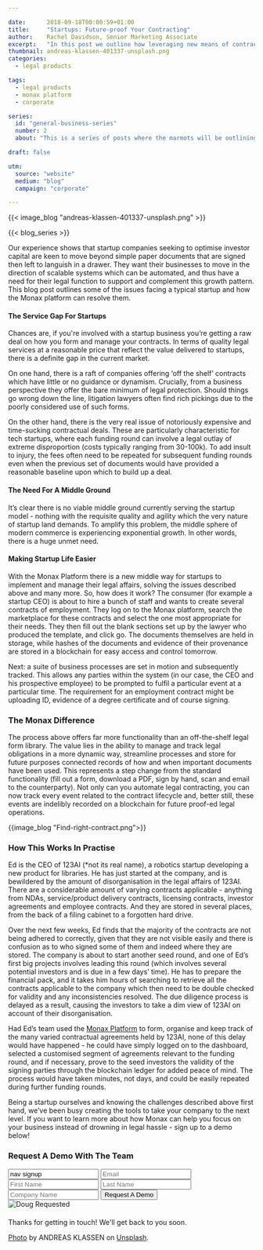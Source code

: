 ```yaml
---

date:      2018-09-18T00:00:59+01:00
title:     "Startups: Future-proof Your Contracting"
author:    Rachel Davidson, Senior Marketing Associate
excerpt:   "In this post we outline how leveraging new means of contracting will help to future proof your business"
thumbnail: andreas-klassen-401337-unsplash.png
categories:
  - legal products

tags:
  - legal products
  - monax platform
  - corporate

series:
  id: "general-business-series"
  number: 2
  about: "This is a series of posts where the marmots will be outlining how the Monax Platform can be used by a variety of diverse business sectors."

draft: false

utm:
  source: "website"
  medium: "blog"
  campaign: "corporate"

---
```


{{< image_blog "andreas-klassen-401337-unsplash.png" >}}

{{< blog_series >}}

Our experience shows that startup companies seeking to optimise investor capital are keen to move beyond simple paper documents that are signed then left to languish in a drawer. They want their businesses to move in the direction of scalable systems which can be automated, and thus have a need for their legal function to support and complement this growth pattern. This blog post outlines some of the issues facing a typical startup and how the Monax platform can resolve them.

#### The Service Gap For Startups

Chances are, if you're involved with a startup business you’re getting a raw deal on how you form and manage your contracts. In terms of quality legal services at a reasonable price that reflect the value delivered to startups, there is a definite gap in the current market.

On one hand, there is a raft of companies offering ‘off the shelf’ contracts which have little or no guidance or dynamism. Crucially, from a business perspective they offer the bare minimum of legal protection. Should things go wrong down the line, litigation lawyers often find rich pickings due to the poorly considered use of such forms.

On the other hand, there is the very real issue of notoriously expensive and time-sucking contractual deals. These are particularly characteristic for tech startups, where each funding round can involve a legal outlay of extreme disproportion (costs typically ranging from 30-100k). To add insult to injury, the fees often need to be repeated for subsequent funding rounds even when the previous set of documents would have provided a reasonable baseline upon which to build up a deal.

#### The Need For A Middle Ground

It’s clear there is no viable middle ground currently serving the startup model - nothing with the requisite quality and agility which the very nature of startup land demands. To amplify this problem, the middle sphere of modern commerce is experiencing exponential growth. In other words, there is a huge unmet need.

#### Making Startup Life Easier

With the Monax Platform there is a new middle way for startups to implement and manage their legal affairs, solving the issues described above and many more. So, how does it work? The consumer (for example a startup CEO) is about to hire a bunch of staff and wants to create several contracts of employment. They log on to the Monax platform, search the marketplace for these contracts and select the one most appropriate for their needs. They then fill out the blank sections set up by the lawyer who produced the template, and click go. The documents themselves are held in storage, while hashes of the documents and evidence of their provenance are stored in a blockchain for easy access and control tomorrow.

Next: a suite of business processes are set in motion and subsequently tracked. This allows any parties within the system (in our case, the CEO and his prospective employee) to be prompted to fulfil a particular event at a particular time. The requirement for an employment contract might be uploading ID, evidence of a degree certificate and of course signing.

### The Monax Difference

The process above offers far more functionality than an off-the-shelf legal form library. The value lies in the ability to manage and track legal obligations in a more dynamic way, streamline processes and store for future purposes connected records of how and when important documents have been used. This represents a step change from the standard functionality (fill out a form, download a PDF, sign by hand, scan and email to the counterparty). Not only can you automate legal contracting, you can now track every event related to the contract lifecycle and, better still, these events are indelibly recorded on a blockchain for future proof-ed legal operations.

{{image_blog "Find-right-contract.png">}}

### How This Works In Practise

Ed is the CEO of 123AI (*not its real name), a robotics startup developing a new product for libraries. He has just started at the company, and is bewildered by the amount of disorganisation in the legal affairs of 123AI. There are a considerable amount of varying contracts applicable - anything from NDAs, service/product delivery contracts, licensing contracts, investor agreements and employee contracts. And they are stored in several places, from the back of a filing cabinet to a forgotten hard drive.

Over the next few weeks, Ed finds that the majority of the contracts are not being adhered to correctly, given that they are not visible easily and there is confusion as to who signed some of them and indeed where they are stored. The company is about to start another seed round, and one of Ed’s first big projects involves leading this round (which involves several potential investors and is due in a few days’ time). He has to prepare the financial pack, and it takes him hours of searching to retrieve all the contracts applicable to the company which then need to be double checked for validity and any inconsistencies resolved. The due diligence process is delayed as a result, causing the investors to take a dim view of 123AI on account of their disorganisation.

Had Ed’s team used the [Monax Platform](https://monax.io) to form, organise and keep track of the many varied contractual agreements held by 123AI, none of this delay would have happened - he could have simply logged on to the dashboard, selected a customised segment of agreements relevant to the funding round, and if necessary, prove to the seed investors the validity of the signing parties through the blockchain ledger for added peace of mind. The process would have taken minutes, not days, and could be easily repeated during further funding rounds.

Being a startup ourselves and knowing the challenges described above first hand, we’ve been busy creating the tools to take your company to the next level. If you want to learn more about how Monax can help you focus on your business instead of drowning in legal hassle - sign up to a demo below!

<form id="nav-signup" class="form">
  <div class="underline-sm padding-bottom-sm">
    <h3>Request A Demo With The Team</h3>
  </div>
  <div class="form-fields">
    <input type="text" name="source" value="nav signup" class="hidden">
    <input type="text" placeholder="Email" name="email" class="field-email">
    <input type="text" placeholder="First Name" name="firstName" class="field-fname">
    <input type="text" placeholder="Last Name" name="lastName" class="field-lname">
    <input type="text" placeholder="Company Name" name="company" class="field-company">
    <button type="submit" value="Submit" class="btn btn-xl field-submit">
      <span>Request A Demo</span>
    </button>
  </div>
  <div class="success-message-container"> <!-- must be directly after form -->
    <div class="success-message">
      <img class="success-doug-img" src="/img/assets/doug/doug_lo.png" alt="Doug">
      <span class="success-text">Requested <i class="fa fa-check"></i></span>
    </div>
    <p class="success-info" style="margin-top: 20px;">Thanks for getting in touch! We'll get back to you soon.</p>
  </div>
</form>


[Photo](https://unsplash.com/photos/gZB-i-dA6ns) by ANDREAS KLASSEN on [Unsplash](https://unsplash.com).
